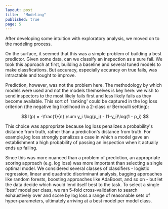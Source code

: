 ```yaml
---
layout: post
title:  "Modeling"
published: true
page: 5
---
```


After developing some intuition with exploratory
analysis, we moved on to the modeling process. 

On the surface, it seemed that this was a simple problem of building a best predictor. Given some data, can we classify an inspection as a sure fail. We took this approach at first, building a baseline and several tuned models to make classfications. But accuracy, especially accuracy on true fails, was intractable and tought to improve. 

Prediction, however, was not the problem here. The methodology by which models were used and not the models themselves is key here: we wish to send inspectors to the most likely fails first and less likely fails as they become available. This sort of 'ranking' could be captured in the log loss criterion (the negative log likelihood in a 2-class or Bernoulli setting): 

$$
l(p) = -\frac{1}{n} \sum y_i \log(p_i) - (1-y_i)\log(1 - p_i) 
$$

This choice was appropriate because log loss 
penalizes a probability's distance from truth, rather than
a prediction's distance from truth. For example,log loss strongly 
penalizes a case in which a model gave an establishment a 
high probability of passing an inspection when it actually 
ends up failing. 

Since this was more nuanced than a problem of prediction, an appropriate scoring approach (e.g. log loss) was more important than selecting a single optimal model. We considered several classes of classifiers - logistic regression, linear and quadratic discriminant analysis, bagging approaches like random forests, boosting approaches like AdaBoost, and so on - but let the data decide which would lend itself best to the task. To select a single 'best' model per class, we ran 5-fold cross-validation to search exhaustively over and score by log loss a range of reasonable sets of hyper-parameters, ultimately arriving at a best model per model class. 